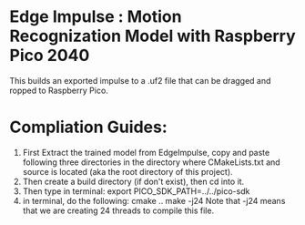 # Edge Impulse : Motion Recognization Model with Raspberry Pico 2040

This builds an exported impulse to a .uf2 file that can be dragged and ropped to Raspberry Pico. 

# Compliation Guides:
1. First Extract the trained model from EdgeImpulse, copy and paste following three directories in the directory where CMakeLists.txt and source is located (aka the root directory of this project).
2. Then create a build directory (if don't exist), then cd into it.
3. Then type in terminal:
    export PICO_SDK_PATH=../../pico-sdk
4. in terminal, do the following:
    cmake ..
    make -j24
Note that -j24 means that we are creating 24 threads to compile this file.
